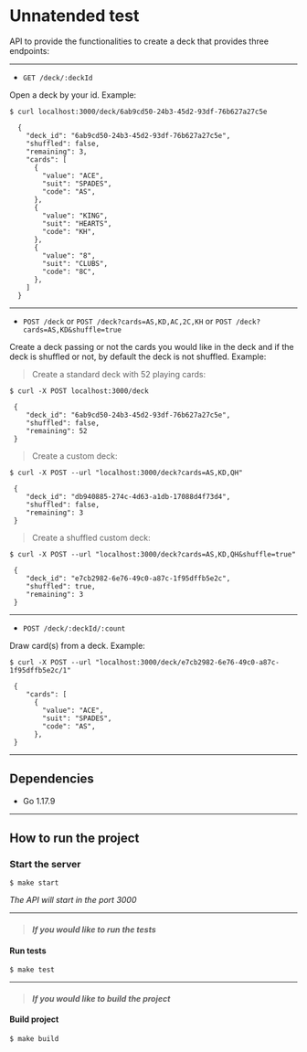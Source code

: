 # Unnatended test

API to provide the functionalities to create a deck that provides three endpoints:

---
- `GET /deck/:deckId`

Open a deck by your id. Example:
```console
$ curl localhost:3000/deck/6ab9cd50-24b3-45d2-93df-76b627a27c5e

  {
    "deck_id": "6ab9cd50-24b3-45d2-93df-76b627a27c5e",
    "shuffled": false,
    "remaining": 3,
    "cards": [
      {
        "value": "ACE",
        "suit": "SPADES",
        "code": "AS",
      },
      {
        "value": "KING",
        "suit": "HEARTS",
        "code": "KH",
      },
      {
        "value": "8",
        "suit": "CLUBS",
        "code": "8C",
      },
    ]
  }
```
---
- `POST /deck` or `POST /deck?cards=AS,KD,AC,2C,KH` or `POST /deck?cards=AS,KD&shuffle=true`

Create a deck passing or not the cards you would like in the deck and if the deck is shuffled or not, by default the deck is not shuffled. Example:

> Create a standard deck with 52 playing cards:
```console
$ curl -X POST localhost:3000/deck

 {
    "deck_id": "6ab9cd50-24b3-45d2-93df-76b627a27c5e",
    "shuffled": false,
    "remaining": 52
 }
```

> Create a custom deck:
```console
$ curl -X POST --url "localhost:3000/deck?cards=AS,KD,QH"

 {
    "deck_id": "db940885-274c-4d63-a1db-17088d4f73d4",
    "shuffled": false,
    "remaining": 3
 }
```

> Create a shuffled custom deck: 
```console
$ curl -X POST --url "localhost:3000/deck?cards=AS,KD,QH&shuffle=true"

 {
    "deck_id": "e7cb2982-6e76-49c0-a87c-1f95dffb5e2c",
    "shuffled": true,
    "remaining": 3
 }
```
---
- `POST /deck/:deckId/:count`

Draw card(s) from a deck. Example:

```console
$ curl -X POST --url "localhost:3000/deck/e7cb2982-6e76-49c0-a87c-1f95dffb5e2c/1"

 {
    "cards": [
      {
        "value": "ACE",
        "suit": "SPADES",
        "code": "AS",
      },
 }
```
---

## Dependencies
* Go 1.17.9

---

## How to run the project

### Start the server
```console
$ make start
```

_The API will start in the port 3000_

---

> #### _If you would like to run the tests_
#### Run tests
```console
$ make test
```
---

> #### _If you would like to build the project_
#### Build project
```console
$ make build
```